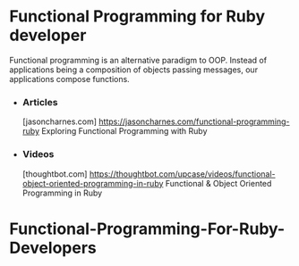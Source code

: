 # Functional Programming for Ruby developer

Functional programming is an alternative paradigm to OOP. Instead of applications being a composition of objects passing messages, our applications compose functions.

+ ### Articles

    [jasoncharnes.com] https://jasoncharnes.com/functional-programming-ruby Exploring Functional Programming with Ruby

+ ### Videos

    [thoughtbot.com] https://thoughtbot.com/upcase/videos/functional-object-oriented-programming-in-ruby Functional & Object Oriented Programming in Ruby
# Functional-Programming-For-Ruby-Developers
